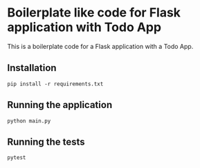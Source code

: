 # Boilerplate like code for Flask application with Todo App

This is a boilerplate code for a Flask application with a Todo App.

## Installation

```
pip install -r requirements.txt
```

## Running the application

```
python main.py
```

## Running the tests

```
pytest
```
